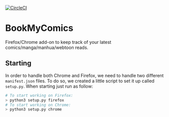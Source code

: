 [![CircleCI](https://circleci.com/gh/Joacchim/BookMyComics/tree/master.svg?style=svg&circle-token=4ff0f5dfce31b2fc7f2e8b6bc1418e13ab140fb5)](https://circleci.com/gh/Joacchim/BookMyComics/tree/master)

# BookMyComics
Firefox/Chrome add-on to keep track of your latest comics/manga/manhua/webtoon reads.

## Starting

In order to handle both Chrome and Firefox, we need to handle two different `manifest.json` files. To do so, we created a little script to set it up called `setup.py`. When starting just run as follow:

```bash
# To start working on Firefox:
> python3 setup.py firefox
# To start working on Chrome:
> python3 setup.py chrome
```
